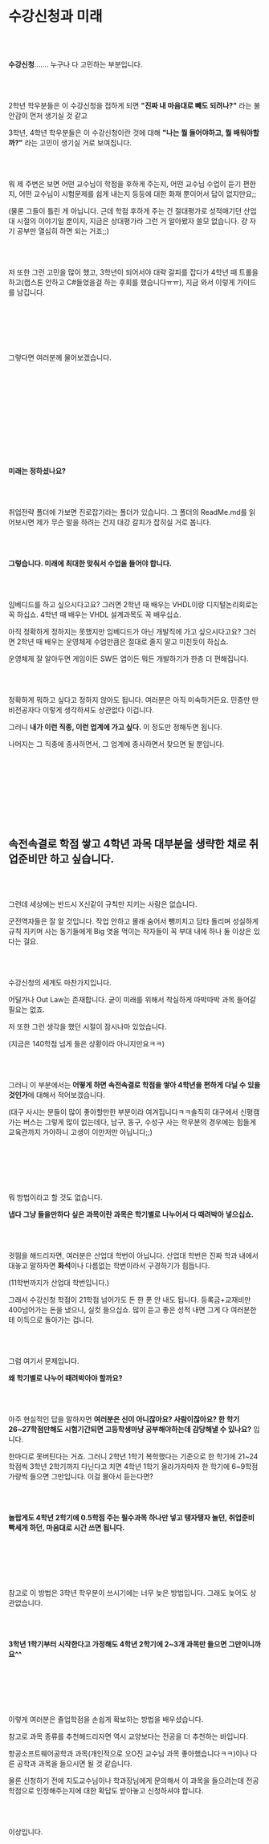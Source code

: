 # 수강신청과 미래

<br /><br />



**수강신청**....... 누구나 다 고민하는 부분입니다.

<br /><br />

2학년 학우분들은 이 수강신청을 접하게 되면 **"진짜 내 마음대로 빼도 되려나?"** 라는 불안감이 먼저 생기실 것 같고

3학년, 4학년 학우분들은 이 수강신청이란 것에 대해 **"나는 뭘 들어야하고, 뭘 배워야할까?"** 라는 고민이 생기실 거로 보여집니다.

<br /><br />

뭐 제 주변은 보면 어떤 교수님이 학점을 후하게 주는지, 어떤 교수님 수업이 듣기 편한지, 어떤 교수님이 시험문제를 쉽게 내는지 등등에 대한 화재 뿐이어서 답이 없지만요;;

(물론 그들이 틀린 게 아닙니다. 근데 학점 후하게 주는 건 절대평가로 성적매기던 산업대 시절의 이야기일 뿐이지, 지금은 상대평가라 그런 거 알아봤자 쓸모 없습니다. 걍 자기 공부만 열심히 하면 되는 거죠;;)

<br /><br />

저 또한 그런 고민을 많이 했고, 3학년이 되어서야 대략 갈피를 잡다가 4학년 때 트롤을 하고(캡스톤 안하고 C#들었을걸 하는 후회를 했습니다ㅠㅠ), 지금 와서 이렇게 가이드를 남깁니다.

<br /><br />

<br /><br />

그렇다면 여러분께 물어보겠습니다.

<br /><br />

<br /><br />

<br /><br />

<br /><br />

**미래는 정하셨나요?**

<br /><br />

취업전략 폴더에 가보면 진로잡기라는 폴더가 있습니다. 그 폴더의 ReadMe.md를 읽어보시면 제가 무슨 말을 하려는 건지 대강 갈피가 잡히실 거로 봅니다.

<br /><br />

**그렇습니다. 미래에 최대한 맞춰서 수업을 들어야 합니다.**

<br /><br />

임베디드를 하고 싶으시다고요? 그러면 2학년 때 배우는 VHDL이랑 디지털논리회로는 꼭 하십쇼. 4학년 때 배우는 VHDL 설계과목도 꼭 배우십쇼.

아직 정확하게 정하지는 못했지만 임베디드가 아닌 개발직에 가고 싶으시다고요? 그러면 2학년 때 배우는 운영체제 수업만큼은 절대로 졸지 말고 미친듯이 하십쇼.

운영체제 잘 알아두면 게임이든 SW든 앱이든 뭐든 개발하기가 한층 더 편해집니다.

<br /><br />

정확하게 뭐하고 싶다고 정하지 않아도 됩니다. 여러분은 아직 미숙하거든요. 민증만 딴 비전공자다 이렇게 생각하셔도 상관없다 이겁니다.

그러니 **내가 이런 직종, 이런 업계에 가고 싶다.** 이 정도만 정해두면 됩니다.

나머지는 그 직종에 종사하면서, 그 업계에 종사하면서 찾으면 될 뿐입니다.

<br /><br />

<br /><br />

<br /><br />



## 속전속결로 학점 쌓고 4학년 과목 대부분을 생략한 채로 취업준비만 하고 싶습니다.

<br /><br />

그런데 세상에는 반드시 X신같이 규칙만 지키는 사람은 없습니다.

군전역자들은 잘 알 것입니다. 작업 안하고 몰래 숨어서 뺑끼치고 담타 돌리며 성실하게 규칙 지키며 사는 동기들에게 Big 엿을 먹이는 작자들이 꼭 부대 내에 하나 둘 이상은 있다는 걸요.

<br /><br />

수강신청의 세계도 마찬가지입니다.

어딜가나 Out Law는 존재합니다. 굳이 미래를 위해서 착실하게 따박따박 과목 들어갈 필요는 없죠.

저 또한 그런 생각을 했던 시절이 잠시나마 있었습니다.

(지금은 140학점 넘게 들은 상황이라 아니지만요ㅋㅋ)

<br /><br />

그러니 이 부분에서는 **어떻게 하면 속전속결로 학점을 쌓아 4학년을 편하게 다닐 수 있을 것인가**에 대해서 적어보겠습니다.

(대구 사시는 분들이 많이 좋아할만한 부분이라 여겨집니다ㅋㅋ솔직히 대구에서 신평캠 가는 버스는 그렇게 많이 없는데다, 남구, 동구, 수성구 사는 학우분의 경우에는 힘들게 교육관까지 가야하니 고생이 이만저만 아닙니다;;)

<br /><br />

<br /><br />

뭐 방법이라고 할 것도 없습니다.

**냅다 그냥 들을만하다 싶은 과목이란 과목은 학기별로 나누어서 다 때려박아 넣으십쇼.**

<br /><br />

귓띔을 해드리자면, 여러분은 산업대 학번이 아닙니다. 산업대 학번은 진짜 학과 내에서 대놓고 말하자면 **화석**이나 다름없는 학번이라서 구경하기가 힘듭니다.

(11학번까지가 산업대 학번입니다.)

그래서 수강신청 학점이 21학점 넘어가도 돈 한 푼 안 내도 됩니다. 등록금+교재비만 400넘어가는 돈을 냈으니, 실컷 들으십쇼. 많이 듣고 좋은 성적 내면 그게 다 여러분한테 이득으로 돌아가는 겁니다.

<br /><br />

그럼 여기서 문제입니다.

**왜 학기별로 나누어 때려박아야 할까요?**

<br /><br />

아주 현실적인 답을 말하자면 **여러분은 신이 아니잖아요? 사람이잖아요? 한 학기 26\~27학점만해도 시험기간되면 고등학생마냥 공부해야하는데 감당해낼 수 있나요?** 입니다.

한마디로 못버틴다는 거죠. 그러니 2학년 1학기 복학했다는 기준으로 한 학기에 21\~24학점씩 3학년 2학기까지 다닌다고 치면 4학년 1학기 올라가자마자 한 학기에 6\~9학점 가량씩 들으면 그만입니다. 이걸 몰아서 듣는다면?

<br /><br />



**놀랍게도 4학년 2학기에 0.5학점 주는 필수과목 하나만 넣고 탱자탱자 놀던, 취업준비 빡세게 하던, 마음대로 시간 쓰면 됩니다.** 

<br /><br />

<br /><br />

참고로 이 방법은 3학년 학우분이 쓰시기에는 너무 늦은 방법입니다.  그래도 늦어도 상관없습니다.

<br /><br />

**3학년 1학기부터 시작한다고 가정해도 4학년 2학기에 2\~3개 과목만 들으면 그만이니까요^^**

<br /><br />

<br /><br />

이렇게 여러분은 졸업학점을 손쉽게 확보하는 방법을 배우셨습니다.

참고로 과목 종류를 추천해드리자면 역시 교양보다는 전공을 더 추천하는 바입니다.

항공소프트웨어공학과 과목(개인적으로 오O진 교수님 과목 좋아했습니다ㅋㅋ)이나 다른 공학과 과목을 들으시면 될 것 같습니다.

물론 신청하기 전에 지도교수님이나 학과장님에게 문의해서 이 과목을 들으려는데 전공학점으로 인정해주는지에 대한 확답도 받아놓고 신청하셔야 합니다.

<br /><br />

이상입니다.